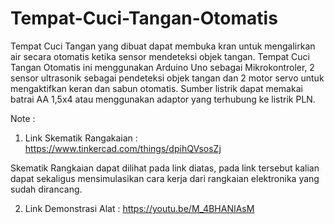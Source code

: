 # Tempat-Cuci-Tangan-Otomatis
Tempat Cuci Tangan yang dibuat dapat membuka kran untuk mengalirkan air secara otomatis ketika sensor mendeteksi objek tangan. Tempat Cuci Tangan Otomatis ini menggunakan Arduino Uno sebagai Mikrokontroler,  2 sensor ultrasonik sebagai pendeteksi objek tangan dan 2 motor servo untuk mengaktifkan keran dan sabun otomatis. Sumber listrik dapat memakai batrai AA 1,5x4 atau menggunakan adaptor yang terhubung ke listrik PLN.

Note :
1. Link Skematik Rangakaian : https://www.tinkercad.com/things/dpihQVsosZj

Skematik Rangkaian dapat dilihat pada link diatas, pada link tersebut kalian dapat sekaligus mensimulasikan cara kerja dari rangkaian elektronika yang sudah dirancang.

2. Link Demonstrasi Alat : https://youtu.be/M_4BHANIAsM
